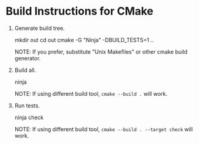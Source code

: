 Build Instructions for CMake
============================

1. Generate build tree.

    mkdir out
    cd out
    cmake -G "Ninja" -DBUILD_TESTS=1 ..

    NOTE: If you prefer, substitute "Unix Makefiles" or other cmake build generator.

2. Build all.

    ninja

    NOTE: If using different build tool, `cmake --build .` will work.

3. Run tests.

    ninja check

    NOTE: If using different build tool, `cmake --build . --target check` will work.


